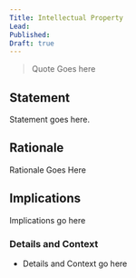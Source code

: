```yaml
---
Title: Intellectual Property
Lead: 
Published: 
Draft: true
---
```


> Quote Goes here

## Statement

Statement goes here.

## Rationale

Rationale Goes Here

## Implications

Implications go here

### Details and Context

* Details and Context go here

